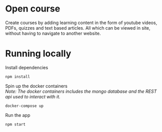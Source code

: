 # Open course

Create courses by adding learning content in the form of youtube videos, PDFs, quizzes and text based articles. All which can be viewed in site, without having to navigate to another website.

# Running locally

Install dependencies

```
npm install
```

Spin up the docker containers  
_Note: The docker containers includes the mongo database and the REST api used to interact with it._

```
docker-compose up
```

Run the app  

```
npm start
```
